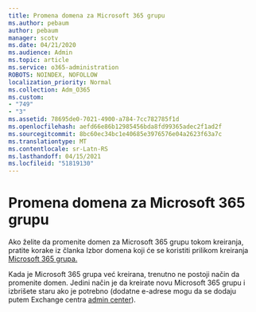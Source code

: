 ```yaml
---
title: Promena domena za Microsoft 365 grupu
ms.author: pebaum
author: pebaum
manager: scotv
ms.date: 04/21/2020
ms.audience: Admin
ms.topic: article
ms.service: o365-administration
ROBOTS: NOINDEX, NOFOLLOW
localization_priority: Normal
ms.collection: Adm_O365
ms.custom:
- "749"
- "3"
ms.assetid: 78695de0-7021-4900-a784-7cc782785f1d
ms.openlocfilehash: aefd66e86b12985456bda8fd99365adec2f1ad2f
ms.sourcegitcommit: 8bc60ec34bc1e40685e3976576e04a2623f63a7c
ms.translationtype: MT
ms.contentlocale: sr-Latn-RS
ms.lasthandoff: 04/15/2021
ms.locfileid: "51819130"
---
```

# <a name="change-the-domain-for-microsoft-365-group"></a>Promena domena za Microsoft 365 grupu

Ako želite da promenite domen za Microsoft 365 grupu tokom kreiranja, pratite korake iz članka Izbor domena koji će se koristiti prilikom kreiranja [Microsoft 365 grupa.](https://docs.microsoft.com/microsoft-365/admin/create-groups/choose-domain-to-create-groups)
  
Kada je Microsoft 365 grupa već kreirana, trenutno ne postoji način da promenite domen. Jedini način je da kreirate novu Microsoft 365 grupu i izbrišete staru ako je potrebno (dodatne e-adrese mogu da se dodaju putem Exchange centra [admin center](https://outlook.office365.com/ecp.aspx)).